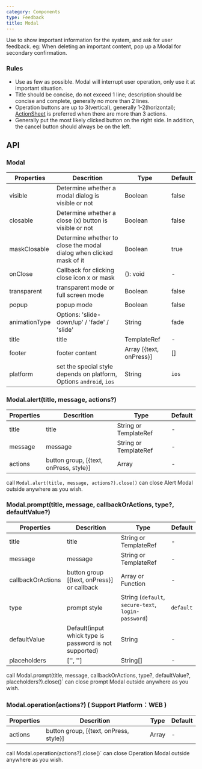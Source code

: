 ```yaml
---
category: Components
type: Feedback
title: Modal
---
```


Use to show important information for the system, and ask for user feedback. eg: When deleting an important content, pop up a Modal for secondary confirmation.

### Rules
- Use as few as possible. Modal will interrupt user operation, only use it at important situation.
- Title should be concise, do not exceed 1 line; description should be concise and complete, generally no more than 2 lines.
- Operation buttons are up to 3(vertical), generally 1-2(horizontal); [ActionSheet](/components/action-sheet) is preferred when there are more than 3 actions.
- Generally put the most likely clicked button on the right side. In addition, the cancel button should always be on the left.

## API

### Modal

Properties | Descrition | Type | Default
-----------|------------|------|--------
| visible | Determine whether a modal dialog is visible or not | Boolean | false |
| closable | Determine whether a close (x) button is visible or not | Boolean | false |
| maskClosable | Determine whether to close the modal dialog when clicked mask of it | Boolean | true |
| onClose | Callback for clicking close icon x or mask | (): void | - |
| transparent | transparent mode or full screen mode | Boolean | false |
| popup | popup mode | Boolean | false |
| animationType | Options: 'slide-down/up' / 'fade' / 'slide' | String | fade |
| title | title | TemplateRef | - |
| footer | footer content | Array [{text, onPress}] | [] |
| platform  | set the special style depends on platform, Options `android`, `ios` | String | `ios` |

### Modal.alert(title, message, actions?)

Properties | Descrition | Type | Default
-----------|------------|------|--------
| title | title | String or TemplateRef | -  |
| message | message  | String or TemplateRef  | -  |
| actions | button group, [{text, onPress, style}]  | Array | -  |

call `Modal.alert(title, message, actions?).close()`  can close Alert Modal outside anywhere as you wish.

### Modal.prompt(title, message, callbackOrActions, type?, defaultValue?)

Properties | Descrition | Type | Default
-----------|------------|------|--------
| title | title | String or TemplateRef | -  |
| message | message  | String or TemplateRef  | -  |
| callbackOrActions  | button group [{text, onPress}] or callback | Array or Function | -  |
| type  | prompt style | String (`default`, `secure-text`, `login-password`)|  `default`  |
| defaultValue  | Default(input whick type is password is not supported) | String | -  |
| placeholders  | ['', '']  | String[] | -  |

call Modal.prompt(title, message, callbackOrActions, type?, defaultValue?, placeholders?).close()` can close prompt Modal outside anywhere as you wish.

### Modal.operation(actions?) ( Support Platform：WEB )

Properties | Descrition | Type | Default
-----------|------------|------|--------
| actions | button group, [{text, onPress, style}]  | Array | -  |

call Modal.operation(actions?).close()` can close Operation Modal outside anywhere as you wish.
